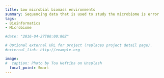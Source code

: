```yaml
---
title: Low microbial biomass environments
summary: Sequencing data that is used to study the microbiome is error prone, especially in samples originating from low microbial biomass environments.
tags:
- Bioinformatics
- Microbiome

#date: "2016-04-27T00:00:00Z"

# Optional external URL for project (replaces project detail page).
#external_link: http://example.org

image:
#  caption: Photo by Toa Heftiba on Unsplash
  focal_point: Smart
---
```

